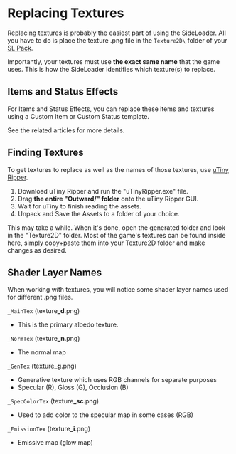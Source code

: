# Replacing Textures

Replacing textures is probably the easiest part of using the SideLoader. All you have to do is place the texture .png file in the `Texture2D\` folder of your [SL Pack](SL-Packs).

Importantly, your textures must use <b>the exact same name</b> that the game uses. This is how the SideLoader identifies which texture(s) to replace.

## Items and Status Effects

For Items and Status Effects, you can replace these items and textures using a Custom Item or Custom Status template.

See the related articles for more details.

## Finding Textures

To get textures to replace as well as the names of those textures, use [uTiny Ripper](https://sourceforge.net/projects/utinyripper/files).

1. Download uTiny Ripper and run the "uTinyRipper.exe" file. 
2. Drag <b>the entire "Outward/" folder</b> onto the uTiny Ripper GUI.
3. Wait for uTiny to finish reading the assets.
4. Unpack and Save the Assets to a folder of your choice.

This may take a while. When it's done, open the generated folder and look in the "Texture2D" folder. Most of the game's textures can be found inside here, simply copy+paste them into your Texture2D folder and make changes as desired.

## Shader Layer Names

When working with textures, you will notice some shader layer names used for different .png files.

`_MainTex` (texture<b>_d</b>.png)
* This is the primary albedo texture.

`_NormTex` (texture<b>_n</b>.png)
* The normal map

`_GenTex` (texture<b>_g</b>.png)
* Generative texture which uses RGB channels for separate purposes
* Specular (R), Gloss (G), Occlusion (B)

`_SpecColorTex` (texture<b>_sc</b>.png)
* Used to add color to the specular map in some cases (RGB)

`_EmissionTex` (texture<b>_i</b>.png)
* Emissive map (glow map)